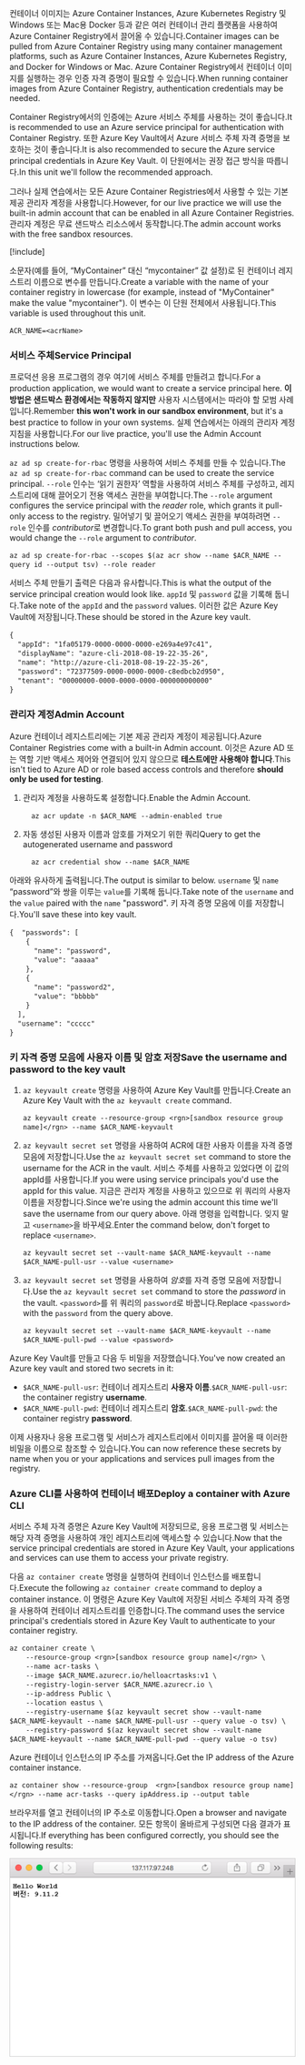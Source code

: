 <span data-ttu-id="66639-101">컨테이너 이미지는 Azure Container Instances, Azure Kubernetes Registry 및 Windows 또는 Mac용 Docker 등과 같은 여러 컨테이너 관리 플랫폼을 사용하여 Azure Container Registry에서 끌어올 수 있습니다.</span><span class="sxs-lookup"><span data-stu-id="66639-101">Container images can be pulled from Azure Container Registry using many container management platforms, such as Azure Container Instances, Azure Kubernetes Registry, and Docker for Windows or Mac.</span></span> <span data-ttu-id="66639-102">Azure Container Registry에서 컨테이너 이미지를 실행하는 경우 인증 자격 증명이 필요할 수 있습니다.</span><span class="sxs-lookup"><span data-stu-id="66639-102">When running container images from Azure Container Registry, authentication credentials may be needed.</span></span> 

<span data-ttu-id="66639-103">Container Registry에서의 인증에는 Azure 서비스 주체를 사용하는 것이 좋습니다.</span><span class="sxs-lookup"><span data-stu-id="66639-103">It is recommended to use an Azure service principal for authentication with Container Registry.</span></span> <span data-ttu-id="66639-104">또한 Azure Key Vault에서 Azure 서비스 주체 자격 증명을 보호하는 것이 좋습니다.</span><span class="sxs-lookup"><span data-stu-id="66639-104">It is also recommended to secure the Azure service principal credentials in Azure Key Vault.</span></span> <span data-ttu-id="66639-105">이 단원에서는 권장 접근 방식을 따릅니다.</span><span class="sxs-lookup"><span data-stu-id="66639-105">In this unit we'll follow the recommended approach.</span></span>

<span data-ttu-id="66639-106">그러나 실제 연습에서는 모든 Azure Container Registries에서 사용할 수 있는 기본 제공 관리자 계정을 사용합니다.</span><span class="sxs-lookup"><span data-stu-id="66639-106">However, for our live practice we will use the built-in admin account that can be enabled in all Azure Container Registries.</span></span> <span data-ttu-id="66639-107">관리자 계정은 무료 샌드박스 리소스에서 동작합니다.</span><span class="sxs-lookup"><span data-stu-id="66639-107">The admin account works with the free sandbox resources.</span></span>

<!-- Activate the sandbox -->
[!include[](../../../includes/azure-sandbox-activate.md)]

<span data-ttu-id="66639-108">소문자(예를 들어, “MyContainer” 대신 “mycontainer” 값 설정)로 된 컨테이너 레지스트리 이름으로 변수를 만듭니다.</span><span class="sxs-lookup"><span data-stu-id="66639-108">Create a variable with the name of your container registry in lowercase (for example, instead of "MyContainer" make the value "mycontainer").</span></span> <span data-ttu-id="66639-109">이 변수는 이 단원 전체에서 사용됩니다.</span><span class="sxs-lookup"><span data-stu-id="66639-109">This variable is used throughout this unit.</span></span>

```azurecli
ACR_NAME=<acrName>
```

### <a name="service-principal"></a><span data-ttu-id="66639-110">서비스 주체</span><span class="sxs-lookup"><span data-stu-id="66639-110">Service Principal</span></span>

<span data-ttu-id="66639-111">프로덕션 응용 프로그램의 경우 여기에 서비스 주체를 만들려고 합니다.</span><span class="sxs-lookup"><span data-stu-id="66639-111">For a production application, we would want to create a service principal here.</span></span> <span data-ttu-id="66639-112">**이 방법은 샌드박스 환경에서는 작동하지 않지만** 사용자 시스템에서는 따라야 할 모범 사례입니다.</span><span class="sxs-lookup"><span data-stu-id="66639-112">Remember **this won't work in our sandbox environment**, but it's a best practice to follow in your own systems.</span></span> <span data-ttu-id="66639-113">실제 연습에서는 아래의 관리자 계정 지침을 사용합니다.</span><span class="sxs-lookup"><span data-stu-id="66639-113">For our live practice, you'll use the Admin Account instructions below.</span></span>

<span data-ttu-id="66639-114">`az ad sp create-for-rbac` 명령을 사용하여 서비스 주체를 만들 수 있습니다.</span><span class="sxs-lookup"><span data-stu-id="66639-114">The `az ad sp create-for-rbac` command can be used to create the service principal.</span></span> <span data-ttu-id="66639-115">`--role` 인수는 ‘읽기 권한자’ 역할을 사용하여 서비스 주체를 구성하고, 레지스트리에 대해 끌어오기 전용 액세스 권한을 부여합니다.</span><span class="sxs-lookup"><span data-stu-id="66639-115">The `--role` argument configures the service principal with the *reader* role, which grants it pull-only access to the registry.</span></span> <span data-ttu-id="66639-116">밀어넣기 및 끌어오기 액세스 권한을 부여하려면 `--role` 인수를 *contributor*로 변경합니다.</span><span class="sxs-lookup"><span data-stu-id="66639-116">To grant both push and pull access, you would change the `--role` argument to *contributor*.</span></span>

```azurecli
az ad sp create-for-rbac --scopes $(az acr show --name $ACR_NAME --query id --output tsv) --role reader
```

<span data-ttu-id="66639-117">서비스 주체 만들기 출력은 다음과 유사합니다.</span><span class="sxs-lookup"><span data-stu-id="66639-117">This is what the output of the service principal creation would look like.</span></span> <span data-ttu-id="66639-118">`appId` 및 `password` 값을 기록해 둡니다.</span><span class="sxs-lookup"><span data-stu-id="66639-118">Take note of the `appId` and the `password` values.</span></span> <span data-ttu-id="66639-119">이러한 값은 Azure Key Vault에 저장됩니다.</span><span class="sxs-lookup"><span data-stu-id="66639-119">These should be stored in the Azure key vault.</span></span>

```output
{
  "appId": "1fa05179-0000-0000-0000-e269a4e97c41",
  "displayName": "azure-cli-2018-08-19-22-35-26",
  "name": "http://azure-cli-2018-08-19-22-35-26",
  "password": "72377509-0000-0000-0000-c8edbcb2d950",
  "tenant": "00000000-0000-0000-0000-000000000000"
}
```

### <a name="admin-account"></a><span data-ttu-id="66639-120">관리자 계정</span><span class="sxs-lookup"><span data-stu-id="66639-120">Admin Account</span></span>

<span data-ttu-id="66639-121">Azure 컨테이너 레지스트리에는 기본 제공 관리자 계정이 제공됩니다.</span><span class="sxs-lookup"><span data-stu-id="66639-121">Azure Container Registries come with a built-in Admin account.</span></span> <span data-ttu-id="66639-122">이것은 Azure AD 또는 역할 기반 액세스 제어와 연결되어 있지 않으므로 **테스트에만 사용해야 합니다**.</span><span class="sxs-lookup"><span data-stu-id="66639-122">This isn't tied to Azure AD or role based access controls and therefore **should only be used for testing**.</span></span> 

1. <span data-ttu-id="66639-123">관리자 계정을 사용하도록 설정합니다.</span><span class="sxs-lookup"><span data-stu-id="66639-123">Enable the Admin Account.</span></span>
    ```azurecli
      az acr update -n $ACR_NAME --admin-enabled true
    ```

2. <span data-ttu-id="66639-124">자동 생성된 사용자 이름과 암호를 가져오기 위한 쿼리</span><span class="sxs-lookup"><span data-stu-id="66639-124">Query to get the autogenerated username and password</span></span>

    ```azurecli
      az acr credential show --name $ACR_NAME
    ```

<span data-ttu-id="66639-125">아래와 유사하게 출력됩니다.</span><span class="sxs-lookup"><span data-stu-id="66639-125">The output is similar to below.</span></span> <span data-ttu-id="66639-126">`username` 및 `name` “password”와 쌍을 이루는 `value`를 기록해 둡니다.</span><span class="sxs-lookup"><span data-stu-id="66639-126">Take note of the `username` and the `value` paired with the `name` "password".</span></span> <span data-ttu-id="66639-127">키 자격 증명 모음에 이를 저장합니다.</span><span class="sxs-lookup"><span data-stu-id="66639-127">You'll save these into key vault.</span></span>

```output
{  "passwords": [
    {
      "name": "password",
      "value": "aaaaa"
    },
    {
      "name": "password2",
      "value": "bbbbb"
    }
  ],
  "username": "ccccc"
}
```

### <a name="save-the-username-and-password-to-the-key-vault"></a><span data-ttu-id="66639-128">키 자격 증명 모음에 사용자 이름 및 암호 저장</span><span class="sxs-lookup"><span data-stu-id="66639-128">Save the username and password to the key vault</span></span>

1. <span data-ttu-id="66639-129">`az keyvault create` 명령을 사용하여 Azure Key Vault를 만듭니다.</span><span class="sxs-lookup"><span data-stu-id="66639-129">Create an Azure Key Vault with the `az keyvault create` command.</span></span>

    ```azurecli
    az keyvault create --resource-group <rgn>[sandbox resource group name]</rgn> --name $ACR_NAME-keyvault
    ```

1. <span data-ttu-id="66639-130">`az keyvault secret set` 명령을 사용하여 ACR에 대한 사용자 이름을 자격 증명 모음에 저장합니다.</span><span class="sxs-lookup"><span data-stu-id="66639-130">Use the `az keyvault secret set` command to store the username for the ACR in the vault.</span></span> <span data-ttu-id="66639-131">서비스 주체를 사용하고 있었다면 이 값의 appId를 사용합니다.</span><span class="sxs-lookup"><span data-stu-id="66639-131">If you were using service principals you'd use the appId for this value.</span></span> <span data-ttu-id="66639-132">지금은 관리자 계정을 사용하고 있으므로 위 쿼리의 사용자 이름을 저장합니다.</span><span class="sxs-lookup"><span data-stu-id="66639-132">Since we're using the admin account this time we'll save the username from our query above.</span></span> <span data-ttu-id="66639-133">아래 명령을 입력합니다. 잊지 말고 `<username>`을 바꾸세요.</span><span class="sxs-lookup"><span data-stu-id="66639-133">Enter the command below, don't forget to replace `<username>`.</span></span>

    ```azurecli
    az keyvault secret set --vault-name $ACR_NAME-keyvault --name $ACR_NAME-pull-usr --value <username>
    ```

1. <span data-ttu-id="66639-134">`az keyvault secret set` 명령을 사용하여 *암호*를 자격 증명 모음에 저장합니다.</span><span class="sxs-lookup"><span data-stu-id="66639-134">Use the `az keyvault secret set` command to store the *password* in the vault.</span></span> <span data-ttu-id="66639-135">`<password>`를 위 쿼리의 `password`로 바꿉니다.</span><span class="sxs-lookup"><span data-stu-id="66639-135">Replace `<password>` with the `password` from the query above.</span></span>

    ```azurecli
    az keyvault secret set --vault-name $ACR_NAME-keyvault --name $ACR_NAME-pull-pwd --value <password>
    ```

<span data-ttu-id="66639-136">Azure Key Vault를 만들고 다음 두 비밀을 저장했습니다.</span><span class="sxs-lookup"><span data-stu-id="66639-136">You've now created an Azure key vault and stored two secrets in it:</span></span>

* <span data-ttu-id="66639-137">`$ACR_NAME-pull-usr`: 컨테이너 레지스트리 **사용자 이름**.</span><span class="sxs-lookup"><span data-stu-id="66639-137">`$ACR_NAME-pull-usr`: the container registry **username**.</span></span>
* <span data-ttu-id="66639-138">`$ACR_NAME-pull-pwd`: 컨테이너 레지스트리 **암호**.</span><span class="sxs-lookup"><span data-stu-id="66639-138">`$ACR_NAME-pull-pwd`: the container registry **password**.</span></span>

<span data-ttu-id="66639-139">이제 사용자나 응용 프로그램 및 서비스가 레지스트리에서 이미지를 끌어올 때 이러한 비밀을 이름으로 참조할 수 있습니다.</span><span class="sxs-lookup"><span data-stu-id="66639-139">You can now reference these secrets by name when you or your applications and services pull images from the registry.</span></span>

### <a name="deploy-a-container-with-azure-cli"></a><span data-ttu-id="66639-140">Azure CLI를 사용하여 컨테이너 배포</span><span class="sxs-lookup"><span data-stu-id="66639-140">Deploy a container with Azure CLI</span></span>

<span data-ttu-id="66639-141">서비스 주체 자격 증명은 Azure Key Vault에 저장되므로, 응용 프로그램 및 서비스는 해당 자격 증명을 사용하여 개인 레지스트리에 액세스할 수 있습니다.</span><span class="sxs-lookup"><span data-stu-id="66639-141">Now that the service principal credentials are stored in Azure Key Vault, your applications and services can use them to access your private registry.</span></span>

<span data-ttu-id="66639-142">다음 `az container create` 명령을 실행하여 컨테이너 인스턴스를 배포합니다.</span><span class="sxs-lookup"><span data-stu-id="66639-142">Execute the following `az container create` command to deploy a container instance.</span></span> <span data-ttu-id="66639-143">이 명령은 Azure Key Vault에 저장된 서비스 주체의 자격 증명을 사용하여 컨테이너 레지스트리를 인증합니다.</span><span class="sxs-lookup"><span data-stu-id="66639-143">The command uses the service principal's credentials stored in Azure Key Vault to authenticate to your container registry.</span></span>

```azurecli
az container create \
    --resource-group <rgn>[sandbox resource group name]</rgn> \
    --name acr-tasks \
    --image $ACR_NAME.azurecr.io/helloacrtasks:v1 \
    --registry-login-server $ACR_NAME.azurecr.io \
    --ip-address Public \
    --location eastus \
    --registry-username $(az keyvault secret show --vault-name $ACR_NAME-keyvault --name $ACR_NAME-pull-usr --query value -o tsv) \
    --registry-password $(az keyvault secret show --vault-name $ACR_NAME-keyvault --name $ACR_NAME-pull-pwd --query value -o tsv)
```

<span data-ttu-id="66639-144">Azure 컨테이너 인스턴스의 IP 주소를 가져옵니다.</span><span class="sxs-lookup"><span data-stu-id="66639-144">Get the IP address of the Azure container instance.</span></span>

```azurecli
az container show --resource-group  <rgn>[sandbox resource group name]</rgn> --name acr-tasks --query ipAddress.ip --output table
```

<span data-ttu-id="66639-145">브라우저를 열고 컨테이너의 IP 주소로 이동합니다.</span><span class="sxs-lookup"><span data-stu-id="66639-145">Open a browser and navigate to the IP address of the container.</span></span> <span data-ttu-id="66639-146">모든 항목이 올바르게 구성되면 다음 결과가 표시됩니다.</span><span class="sxs-lookup"><span data-stu-id="66639-146">If everything has been configured correctly, you should see the following results:</span></span>

![Hello World 텍스트가 있는 샘플 웹 응용 프로그램](../media/hello.png)

